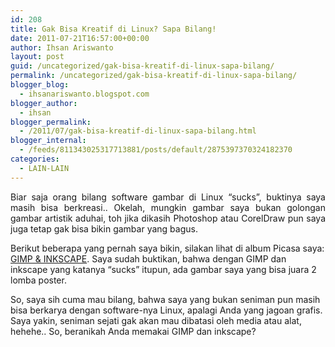 ```yaml
---
id: 208
title: Gak Bisa Kreatif di Linux? Sapa Bilang!
date: 2011-07-21T16:57:00+00:00
author: Ihsan Ariswanto
layout: post
guid: /uncategorized/gak-bisa-kreatif-di-linux-sapa-bilang/
permalink: /uncategorized/gak-bisa-kreatif-di-linux-sapa-bilang/
blogger_blog:
  - ihsanariswanto.blogspot.com
blogger_author:
  - ihsan
blogger_permalink:
  - /2011/07/gak-bisa-kreatif-di-linux-sapa-bilang.html
blogger_internal:
  - /feeds/811343025317713881/posts/default/2875397370324182370
categories:
  - LAIN-LAIN
---
```

<p align=justify>Biar saja orang bilang software gambar di Linux &#8220;sucks&#8221;, buktinya saya masih bisa berkreasi.. Okelah, mungkin gambar saya bukan golongan gambar artistik aduhai, toh jika dikasih Photoshop atau CorelDraw pun saya juga tetap gak bisa bikin gambar yang bagus.</p> 

Berikut beberapa yang pernah saya bikin, silakan lihat di album Picasa saya: [GIMP & INKSCAPE](httpss://picasaweb.google.com/111624532978176678888/GIMPINKSCAPE?authuser=0&feat=directlink). Saya sudah buktikan, bahwa dengan GIMP dan inkscape yang katanya &#8220;sucks&#8221; itupun, ada gambar saya yang bisa juara 2 lomba poster.

So, saya sih cuma mau bilang, bahwa saya yang bukan seniman pun masih bisa berkarya dengan software-nya Linux, apalagi Anda yang jagoan grafis. Saya yakin, seniman sejati gak akan mau dibatasi oleh media atau alat, hehehe.. So, beranikah Anda memakai GIMP dan inkscape?